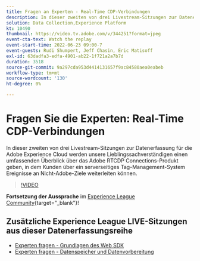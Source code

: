 ```yaml
---
title: Fragen an Experten - Real-Time CDP-Verbindungen
description: In dieser zweiten von drei Livestream-Sitzungen zur Datenerfassung für die Adobe Experience Cloud werden unsere Lieblingssachverständigen einen umfassenden Überblick über das Adobe RTCDP Connections-Produkt geben, in dem Kunden über ein serverseitiges Tag-Management-System Ereignisse an Nicht-Adobe-Ziele weiterleiten können.
solution: Data Collection,Experience Platform
kt: 10490
thumbnail: https://video.tv.adobe.com/v/344251?format=jpeg
event-cta-text: Watch the replay
event-start-time: 2022-06-23 09:00-7
event-guests: Rudi Shumpert, Jeff Chasin, Eric Matisoff
exl-id: 63dadfa3-edfa-4901-ab22-1f721a2a7b7d
duration: 3518
source-git-commit: 9a297cda953d4414131657f9ac84580aea0eabeb
workflow-type: tm+mt
source-wordcount: '130'
ht-degree: 0%

---
```


# Fragen Sie die Experten: Real-Time CDP-Verbindungen

In dieser zweiten von drei Livestream-Sitzungen zur Datenerfassung für die Adobe Experience Cloud werden unsere Lieblingssachverständigen einen umfassenden Überblick über das Adobe RTCDP Connections-Produkt geben, in dem Kunden über ein serverseitiges Tag-Management-System Ereignisse an Nicht-Adobe-Ziele weiterleiten können.

>[!VIDEO](https://video.tv.adobe.com/v/344251/?quality=12&learn=on)

**Fortsetzung der Aussprache** im [Experience League Community](https://experienceleaguecommunities.adobe.com/t5/adobe-experience-platform-launch/experience-league-live-post-session-discussion-real-time-cdp/m-p/458195#M285){target="_blank"}!

## Zusätzliche Experience League LIVE-Sitzungen aus dieser Datenerfassungsreihe

* [Experten fragen - Grundlagen des Web SDK](exl-live-episode-05-26-22.md)
* [Experten fragen - Datenspeicher und Datenvorbereitung](exl-live-episode-07-21-22.md)
